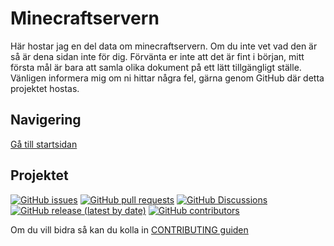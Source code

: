 # Minecraftservern

Här hostar jag en del data om minecraftservern. Om du inte vet vad den är så är dena sidan inte för dig.
Förvänta er inte att det är fint i början, mitt första mål är bara att samla olika dokument på ett lätt tillgängligt ställe.
Vänligen informera mig om ni hittar några fel, gärna genom GitHub där detta projektet hostas.

## Navigering

[Gå till startsidan](start)

## Projektet

[![GitHub issues](https://img.shields.io/github/issues/Isglassen/Minecraftservern)](https://github.com/Isglassen/Minecraftservern/issues) [![GitHub pull requests](https://img.shields.io/github/issues-pr/Isglassen/Minecraftservern)](https://github.com/Isglassen/Minecraftservern/pulls) [![GitHub Discussions](https://img.shields.io/github/discussions/Isglassen/Minecraftservern)](https://github.com/Isglassen/Minecraftservern/discussions) [![GitHub release (latest by date)](https://img.shields.io/github/v/release/Isglassen/Minecraftservern/)](github.com/Isglassen/Minecraftservern/releases/latest) [![GitHub contributors](https://img.shields.io/github/contributors/Isglassen/Minecraftservern)](https://github.com/Isglassen/Minecraftservern/blob/main/CONTRIBUTING.md)

Om du vill bidra så kan du kolla in [CONTRIBUTING guiden](https://github.com/Isglassen/Minecraftservern/blob/main/CONTRIBUTING.md)
